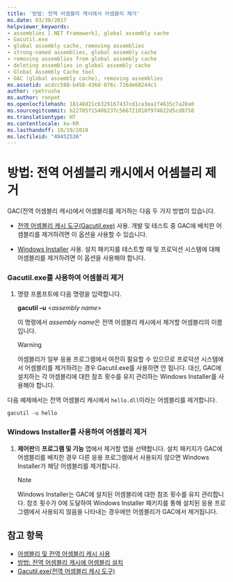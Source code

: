 ```yaml
---
title: '방법: 전역 어셈블리 캐시에서 어셈블리 제거'
ms.date: 03/30/2017
helpviewer_keywords:
- assemblies [.NET Framework], global assembly cache
- Gacutil.exe
- global assembly cache, removing assemblies
- strong-named assemblies, global assembly cache
- removing assemblies from global assembly cache
- deleting assemblies in global assembly cache
- Global Assembly Cache tool
- GAC (global assembly cache), removing assemblies
ms.assetid: acdcc588-b458-436d-876c-726de68244c1
author: rpetrusha
ms.author: ronpet
ms.openlocfilehash: 18148d21c6329167437cd1ca3ea1f4635c7a28a0
ms.sourcegitcommit: b22705f1540b237c566721018f974822d5cd8758
ms.translationtype: HT
ms.contentlocale: ko-KR
ms.lasthandoff: 10/19/2018
ms.locfileid: "49452536"
---
```

# <a name="how-to-remove-an-assembly-from-the-global-assembly-cache"></a>방법: 전역 어셈블리 캐시에서 어셈블리 제거
GAC(전역 어셈블리 캐시)에서 어셈블리를 제거하는 다음 두 가지 방법이 있습니다.  
  
-   [전역 어셈블리 캐시 도구(Gacutil.exe)](../../../docs/framework/tools/gacutil-exe-gac-tool.md) 사용. 개발 및 테스트 중 GAC에 배치한 어셈블리를 제거하려면 이 옵션을 사용할 수 있습니다.  
  
-   [Windows Installer](/windows/desktop/Msi/windows-installer-portal) 사용. 설치 패키지를 테스트할 때 및 프로덕션 시스템에 대해 어셈블리를 제거하려면 이 옵션을 사용해야 합니다.  
  
### <a name="removing-an-assembly-with-gacutilexe"></a>Gacutil.exe를 사용하여 어셈블리 제거  
  
1.  명령 프롬프트에 다음 명령을 입력합니다.  
  
     **gacutil –u** \<*assembly name*>  
  
     이 명령에서 *assembly name*은 전역 어셈블리 캐시에서 제거할 어셈블리의 이름입니다.  
  
    > [!WARNING]
    >  어셈블리가 일부 응용 프로그램에서 여전히 필요할 수 있으므로 프로덕션 시스템에서 어셈블리를 제거하려는 경우 Gacutil.exe를 사용하면 안 됩니다. 대신, GAC에 설치하는 각 어셈블리에 대한 참조 횟수를 유지 관리하는 Windows Installer를 사용해야 합니다.  
  
 다음 예제에서는 전역 어셈블리 캐시에서 `hello.dll`이라는 어셈블리를 제거합니다.  
  
```  
gacutil -u hello  
```  
  
### <a name="removing-an-assembly-with-windows-installer"></a>Windows Installer를 사용하여 어셈블리 제거  
  
1.  **제어판**의 **프로그램 및 기능** 앱에서 제거할 앱을 선택합니다. 설치 패키지가 GAC에 어셈블리를 배치한 경우 다른 응용 프로그램에서 사용되지 않으면 Windows Installer가 해당 어셈블리를 제거합니다.  
  
    > [!NOTE]
    >  Windows Installer는 GAC에 설치된 어셈블리에 대한 참조 횟수를 유지 관리합니다. 참조 횟수가 0에 도달하여 Windows Installer 패키지를 통해 설치된 응용 프로그램에서 사용되지 않음을 나타내는 경우에만 어셈블리가 GAC에서 제거됩니다.  
  
## <a name="see-also"></a>참고 항목  
- [어셈블리 및 전역 어셈블리 캐시 사용](../../../docs/framework/app-domains/working-with-assemblies-and-the-gac.md)  
- [방법: 전역 어셈블리 캐시에 어셈블리 설치](../../../docs/framework/app-domains/how-to-install-an-assembly-into-the-gac.md)  
- [Gacutil.exe(전역 어셈블리 캐시 도구)](../../../docs/framework/tools/gacutil-exe-gac-tool.md)
